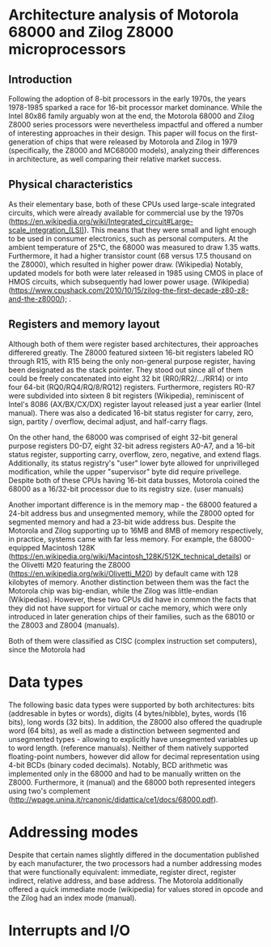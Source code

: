 
# Architecture analysis of Motorola 68000 and Zilog Z8000 microprocessors

## Introduction

Following the adoption of 8-bit processors in the early 1970s, the years 1978-1985 sparked a race for 16-bit processor market dominance. While the Intel 80x86 family arguably won at the end, the Motorola 68000 and Zilog Z8000 series processors were nevertheless impactful and offered a number of interesting approaches in their design. This paper will focus on the first-generation of chips that were released by Motorola and Zilog in 1979 (specifically, the Z8000 and MC68000 models), analyzing their differences in architecture, as well comparing their relative market success.

## Physical characteristics

As their elementary base, both of these CPUs used large-scale integrated circuits, which were already available for commercial use by the 1970s (https://en.wikipedia.org/wiki/Integrated_circuit#Large-scale_integration_(LSI)). This means that they were small and light enough to be used in consumer electronics, such as personal computers. At the ambient temperature of 25°C, the 68000 was measured to draw 1.35 watts. Furthermore, it had a higher transistor count (68 versus 17.5 thousand on the Z8000), which resulted in higher power draw. (Wikipedia) Notably, updated models for both were later released in 1985 using CMOS in place of HMOS circuits, which subsequently had lower power usage. (Wikipedia)(https://www.cpushack.com/2010/10/15/zilog-the-first-decade-z80-z8-and-the-z8000/); .

## Registers and memory layout

Although both of them were register based architectures, their approaches differered greatly. The Z8000 featured sixteen 16-bit registers labeled RO through R15, with R15 being the only non-general purpose register, having been designated as the stack pointer. They stood out since all of them could be freely concatenated into eight 32 bit (RR0/RR2/.../RR14) or into four 64-bit (RQ0/RQ4/RQ/8/RQ12) registers. Furthermore, registers R0-R7 were subdivided into sixteen 8 bit registers (Wikipedia), reminiscent of Intel's 8086 (AX/BX/CX/DX) register layout released just a year earlier (Intel manual). There was also a dedicated 16-bit status register for carry, zero, sign, partity / overflow, decimal adjust, and half-carry flags.

On the other hand, the 68000 was comprised of eight 32-bit general purpose registers D0-D7, eight 32-bit adress registers A0-A7, and a 16-bit status register, supporting carry, overflow, zero, negative, and extend flags. Additionally, its status registry's "user" lower byte allowed for unprivilleged modification, while the upper "supervisor" byte did require privellege. Despite both of these CPUs having 16-bit data busses, Motorola coined the 68000 as a 16/32-bit processor due to its registry size. (user manuals)

Another important difference is in the memory map - the 68000 featured a 24-bit address bus and unsegmented memory, while the Z8000 opted for segmented memory and had a 23-bit wide address bus. Despite the Motorola and Zilog supporting up to 16MB and 8MB of memory respectively, in practice, systems came with far less memory. For example, the 68000-equipped Macintosh 128K (https://en.wikipedia.org/wiki/Macintosh_128K/512K_technical_details) or the Olivetti M20 featuring the Z8000 (https://en.wikipedia.org/wiki/Olivetti_M20) by default came with 128 kilobytes of memory. Another distinction between them was the fact the Motorola chip was big-endian, while the Zilog was little-endian (Wikipedias). However, these two CPUs did have in common the facts that they did not have support for virtual or cache memory, which were only introduced in later generation chips of their families, such as the 68010 or the Z8003 and Z8004 (manuals).

Both of them were classified as CISC (complex instruction set computers), since the Motorola had 

# Data types

The following basic data types were supported by both architectures: bits (addresable in bytes or words), digits (4 bytes/nibble), bytes, words (16 bits), long words (32 bits). In addition, the Z8000 also offered the quadruple word (64 bits), as well as made a distinction between segmented and unsegmented types - allowing to explicitly have unsegmented variables up to word length. (reference manuals). Neither of them natively supported floating-point numbers, however did allow for decimal representation using 4-bit BCDs (binary coded decimals). Notably, BCD arithmetic was implemented only in the 68000 and had to be manually written on the Z8000. Furthermore, it (manual) and the 68000 both represented integers using two's complement (http://wpage.unina.it/rcanonic/didattica/ce1/docs/68000.pdf). 

# Addressing modes

Despite that certain names slightly differed in the documentation published by each manufacturer, the two processors had a number addressing modes that were functionally equivalent: immediate, register direct, register indirect, relative address, and base address. The Motorola additionally offered a quick immediate mode (wikipedia) for values stored in opcode and the Zilog had an index mode (manual).


# Interrupts and I/O

